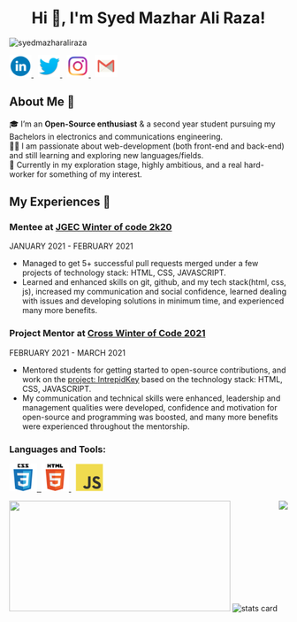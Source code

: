 <h1 align="center">Hi 👋, I'm Syed Mazhar Ali Raza!</h1>

<p align="left"> <img src="https://komarev.com/ghpvc/?username=syedmazharaliraza&label=Profile%20views&color=0e75b6&style=flat" alt="syedmazharaliraza" /> </p>

<a href="https://www.linkedin.com/in/syed-mazhar-ali-raza-4027931ba/">
  <img  width="40px" src="linkedin.png" /> 
</a> &nbsp;
<a href="https://twitter.com/110Syedmazhar">
  <img  width="40px" src="twitter.png" />
</a>&nbsp;
<a href="https://instagram.com/_syedmazhar_">
  <img  width="40px" src="insta.png" />
</a>&nbsp;
<a href="mailto:mazharali.raza11@gmail.com">
  <img width="40px" src="gmail.png" />
</a>


## About Me 🚀
🎓 I’m an **Open-Source enthusiast** & a second year student pursuing my Bachelors in electronics and communications engineering. </br>
👨‍💻  I am passionate about web-development (both front-end and back-end) and still learning and exploring new languages/fields. </br>
🌱 Currently in my exploration stage, highly ambitious, and a real hard-worker for something of my interest.

## My Experiences 🙌
### **Mentee** at [JGEC Winter of code 2k20](https://jwoc2k20.tech/) <br>
JANUARY 2021 - FEBRUARY 2021 <br>
- Managed to get 5+ successful pull requests merged under a few projects of technology stack: HTML, CSS, JAVASCRIPT.
- Learned and enhanced skills on git, github, and my tech stack(html, css, js), increased my communication and social confidence, learned dealing with issues and developing solutions in minimum time, and experienced many more benefits.
### **Project Mentor** at [Cross Winter of Code 2021](https://crosswoc.ieeedtu.in/) <br>
FEBRUARY 2021 - MARCH 2021 <br>
- Mentored students for getting started to open-source contributions, and work on the <ins>project: [IntrepidKey](https://github.com/syedmazharaliraza/IntrepidKey)</ins> based on the technology stack: HTML, CSS, JAVASCRIPT.<br>
- My communication and technical skills were enhanced, leadership and management qualities were developed, confidence and motivation for open-source and programming was boosted, and many more benefits were experienced throughout the mentorship.

<h3 align="left">Languages and Tools:</h3>
<p align="left"> <a href="https://www.w3schools.com/css/" target="_blank"> <img src="https://raw.githubusercontent.com/devicons/devicon/master/icons/css3/css3-original-wordmark.svg" alt="css3" width="50" height="50"/> </a> <a href="https://www.w3.org/html/" target="_blank"> &nbsp;<img src="https://raw.githubusercontent.com/devicons/devicon/master/icons/html5/html5-original-wordmark.svg" alt="html5" width="50" height="50"/> </a>&nbsp; <a href="https://developer.mozilla.org/en-US/docs/Web/JavaScript" target="_blank"> <img src="https://raw.githubusercontent.com/devicons/devicon/master/icons/javascript/javascript-original.svg" alt="javascript" width="50" height="50"/> </a> </p>

<a href="https://github.com/syedmazharaliraza"> <img align="right" height="300" src="https://i.pinimg.com/originals/e4/26/70/e426702edf874b181aced1e2fa5c6cde.gif"></a>
<img height="200px" width="400" src="https://github-readme-stats.vercel.app/api?username=syedmazharaliraza&count_private=true&theme=radical&show_icons=true" />
<img alt= "stats card" height="200px" width="400" src="https://github-readme-streak-stats.herokuapp.com?user=syedmazharaliraza&theme=radical">

